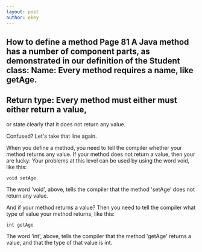 ```yaml
---
layout: post
author: okey
---
```


How to define a method Page 81
A Java method has a number of component parts, as demonstrated in our definition of the Student class:
**Name:** Every method requires a name, like getAge.
----------------------------------------------------
**Return type:** Every method must either must either return a value, 
--------------------------------------------------------------------
or state clearly that it does not return any value.

Confused? Let's take that line again. 

When you define a method, you need to tell the compiler whether 
your method returns any value. If your method does not return a value, then your are lucky: Your 
problems at this level can be used by using the word void, like this:

```
void setAge

```

The word 'void', above, tells the compiler that the method 'setAge' does not return any value.

And if your method returns a value? Then you need to tell the compiler what type of value your method returns, like this:

```
int getAge

```

The word 'int', above, tells the compiler that the method 'getAge' returns a value, and that the type of that value is int.

